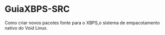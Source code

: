 # GuiaXBPS-SRC
Como criar novos pacotes fonte para o XBPS,o sistema de empacotamento nativo do Void Linux.
